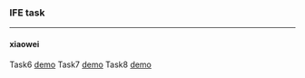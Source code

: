 ### IFE task
---
#### xiaowei
Task6 [demo](http://artangerine.site/weblearning/xiaowei/baidutask1_6/baidutask1_6.html)
Task7 [demo](http://artangerine.site/weblearning/xiaowei/baidutask1_7/baidutask1_7.html)
Task8 [demo](http://artangerine.site/weblearning/xiaowei/baidutask1_8/baidutask1_8.html)
